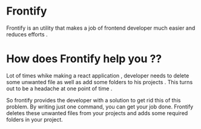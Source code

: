 # Frontify

Frontify is an utility that makes a job of frontend developer much easier and reduces efforts .

# How does Frontify help you ??
Lot of times whike making a react application , developer needs to delete some unwanted file as well as add some folders to his projects . 
This turns out to be a headache at one point of time . 

So frontify provides the developer with a solution to get rid this of this problem.
By writing just one command, you can get your job done. Frontify deletes these unwanted files from your projects and adds some required folders in your project.
